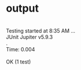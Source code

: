 # output

<br>Testing started at 8:35 AM ...
<br>JUnit Jupiter v5.9.3
<br>.
<br>Time: 0.004
<br>
<br>OK (1 test)